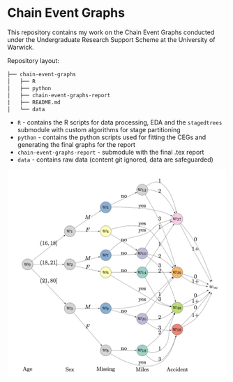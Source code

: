 # Chain Event Graphs

This repository contains my work on the Chain Event Graphs conducted under the Undergraduate Research Support Scheme at the University of Warwick.

Repository layout:

```
├── chain-event-graphs
│   ├── R
│   ├── python
│   ├── chain-event-graphs-report
|   ├── README.md
│   └── data
```

- `R` - contains the R scripts for data processing, EDA and the `stagedtrees` submodule with custom algorithms for stage partitioning
- `python` - contains the python scripts used for fitting the CEGs and generating the final graphs for the report
- `chain-event-graphs-report` - submodule with the final .tex report 
- `data` - contains raw data (content git ignored, data are safeguarded)

<p align="center">
  <img src="figures/readme.png" alt="ceg" width="800"/>
</p>
